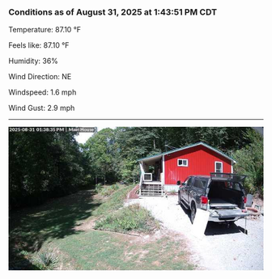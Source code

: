### Conditions as of August 31, 2025 at 1:43:51 PM CDT 

Temperature: 87.10 &deg;F

Feels like: 87.10 &deg;F

Humidity: 36%

Wind Direction: NE

Windspeed: 1.6 mph

Wind Gust: 2.9 mph

---

<img src="./images/latest.jpeg"/>

